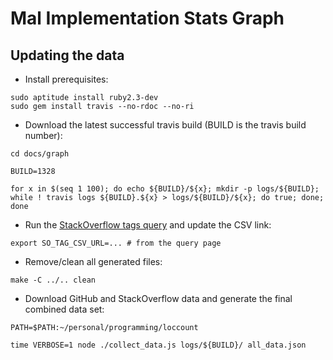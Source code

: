 # Mal Implementation Stats Graph


## Updating the data

* Install prerequisites:

```
sudo aptitude install ruby2.3-dev
sudo gem install travis --no-rdoc --no-ri
```

* Download the latest successful travis build (BUILD is the travis
  build number):

```
cd docs/graph

BUILD=1328

for x in $(seq 1 100); do echo ${BUILD}/${x}; mkdir -p logs/${BUILD}; while ! travis logs ${BUILD}.${x} > logs/${BUILD}/${x}; do true; done; done
```

* Run the [StackOverflow tags query](https://data.stackexchange.com/stackoverflow/query/edit/1013465) and update the CSV link:

```
export SO_TAG_CSV_URL=... # from the query page
```

* Remove/clean all generated files:

```
make -C ../.. clean
```

* Download GitHub and StackOverflow data and generate the final
  combined data set:

```
PATH=$PATH:~/personal/programming/loccount

time VERBOSE=1 node ./collect_data.js logs/${BUILD}/ all_data.json
```

